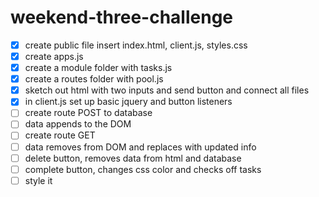 # weekend-three-challenge

- [x] create public file insert index.html, client.js, styles.css
- [x] create apps.js
- [x] create a module folder with tasks.js
- [x] create a routes folder with pool.js
- [x] sketch out html with two inputs and send button and connect all files
- [x] in client.js set up basic jquery and button listeners
- [ ] create route POST to database
- [ ] data appends to the DOM
- [ ] create route GET
- [ ] data removes from DOM and replaces with updated info
- [ ] delete button, removes data from html and database
- [ ] complete button, changes css color and checks off tasks
- [ ] style it
